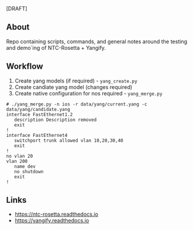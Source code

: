 [DRAFT]

## About
Repo containing scripts, commands, and general notes around the testing and demo`ing of NTC-Rosetta + Yangify.

## Workflow
1. Create yang models (if required) - `yang_create.py`
2. Create candiate yang model (changes required)
3. Create native configuration for nos required - `yang_merge.py`
```
# ./yang_merge.py -n ios -r data/yang/current.yang -c data/yang/candidate.yang
interface FastEthernet1.2
   description Description removed
   exit
!
interface FastEthernet4
   switchport trunk allowed vlan 10,20,30,40
   exit
!
no vlan 20
vlan 200
   name dev
   no shutdown
   exit
!
```


## Links
* https://ntc-rosetta.readthedocs.io
* https://yangify.readthedocs.io
